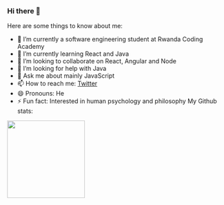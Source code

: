 ### Hi there 👋

Here are some things to know about me:

- 🔭 I’m currently a software engineering student at Rwanda Coding Academy
- 🌱 I’m currently learning React and Java
- 👯 I’m looking to collaborate on React, Angular and Node
- 🤔 I’m looking for help with Java
- 💬 Ask me about mainly JavaScript
- 📫 How to reach me: [Twitter](twitter.com/MfitumukizaPet4)
- 😄 Pronouns: He
- ⚡ Fun fact: Interested in human psychology and philosophy
My Github stats:
<img height="180em" src="https://github-readme-stats.vercel.app/api?username=Peter-Mfitumukiza&show_icons=true&hide_border=true&&count_private=true&include_all_commits=true" />
